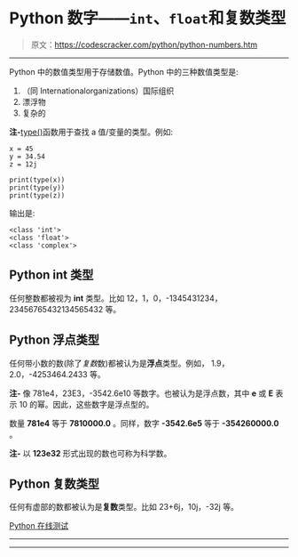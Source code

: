 # Python 数字——`int`、`float`和复数类型

> 原文：<https://codescracker.com/python/python-numbers.htm>

* * *

Python 中的数值类型用于存储数值。Python 中的三种数值类型是:

1.  （同 Internationalorganizations）国际组织
2.  漂浮物
3.  复杂的

**注-**[type()](/python/python-type-function.htm)函数用于查找 a 值/变量的类型。例如:

```
x = 45
y = 34.54
z = 12j

print(type(x))
print(type(y))
print(type(z))
```

输出是:

```
<class 'int'>
<class 'float'>
<class 'complex'>
```

## Python int 类型

任何整数都被视为 **int** 类型。比如 12，1，0，-1345431234，23456765432134565432 等。

## Python 浮点类型

任何带小数的数(除了*复数*数)都被认为是**浮点**类型。例如， 1.9，2.0，-4253464.2433 等。

**注-** 像 781e4，23E3，-3542.6e10 等数字。也被认为是浮点数，其中 **e** 或 **E** 表示 10 的幂。因此，这些数字是浮点型的。

数量 **781e4** 等于 **7810000.0** 。同样，数字 **-3542.6e5** 等于 **-354260000.0** 。

**注-** 以 **123e32** 形式出现的数也可称为科学数。

## Python 复数类型

任何有虚部的数都被认为是**复数**类型。比如 23+6j，10j，-32j 等。

[Python 在线测试](/exam/showtest.php?subid=10)

* * *

* * *